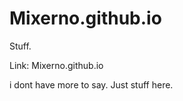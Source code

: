 # Mixerno.github.io








Stuff.

Link: Mixerno.github.io




i dont have more to say.
Just stuff here.
